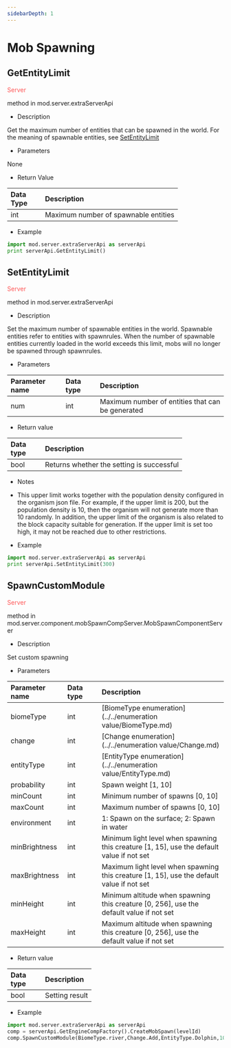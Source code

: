 ```yaml
--- 
sidebarDepth: 1 
--- 
```

# Mob Spawning 

## GetEntityLimit 

<span style="display:inline;color:#ff5555">Server</span> 

method in mod.server.extraServerApi 

- Description 

Get the maximum number of entities that can be spawned in the world. For the meaning of spawnable entities, see [SetEntityLimit](#setentitylimit) 

- Parameters 

None 

- Return Value 

| <div style="width: 4em">Data Type</div> | Description | 
| :--- | :--- | 
| int | Maximum number of spawnable entities | 

- Example 

```python 
import mod.server.extraServerApi as serverApi 
print serverApi.GetEntityLimit() 
``` 

## SetEntityLimit 

<span style="display:inline;color:#ff5555">Server</span> 

method in mod.server.extraServerApi 

- Description 

Set the maximum number of spawnable entities in the world. Spawnable entities refer to entities with spawnrules. When the number of spawnable entities currently loaded in the world exceeds this limit, mobs will no longer be spawned through spawnrules.

- Parameters 

| Parameter name | <div style="width: 4em">Data type</div> | Description | 
| :--- | :--- | :--- | 
| num | int | Maximum number of entities that can be generated | 


- Return value 

| <div style="width: 4em">Data type</div> | Description | 
| :--- | :--- | 
| bool | Returns whether the setting is successful | 

- Notes 
- This upper limit works together with the population density configured in the organism json file. For example, if the upper limit is 200, but the population density is 10, then the organism will not generate more than 10 randomly. In addition, the upper limit of the organism is also related to the block capacity suitable for generation. If the upper limit is set too high, it may not be reached due to other restrictions. 

- Example 

```python 
import mod.server.extraServerApi as serverApi 
print serverApi.SetEntityLimit(300) 
``` 

## SpawnCustomModule 

<span style="display:inline;color:#ff5555">Server</span> 

method in mod.server.component.mobSpawnCompServer.MobSpawnComponentServer 

- Description 

Set custom spawning 

- Parameters 

| Parameter name | <div style="width: 4em">Data type</div> | Description | 
| :--- | :--- | :--- | 
| biomeType | int | [BiomeType enumeration](../../enumeration value/BiomeType.md) | 
| change | int | [Change enumeration](../../enumeration value/Change.md) | 
| entityType | int | [EntityType enumeration](../../enumeration value/EntityType.md) | 
| probability | int | Spawn weight [1, 10] | 
| minCount | int | Minimum number of spawns [0, 10] | 
| maxCount | int | Maximum number of spawns [0, 10] | 
| environment | int | 1: Spawn on the surface; 2: Spawn in water | 
| minBrightness | int | Minimum light level when spawning this creature [1, 15], use the default value if not set | 
| maxBrightness | int | Maximum light level when spawning this creature [1, 15], use the default value if not set | 
| minHeight | int | Minimum altitude when spawning this creature [0, 256], use the default value if not set | 
| maxHeight | int | Maximum altitude when spawning this creature [0, 256], use the default value if not set | 

- Return value 

| <div style="width: 4em">Data type</div> | Description | 
| :--- | :--- | 
| bool | Setting result | 


- Example

```python
import mod.server.extraServerApi as serverApi
comp = serverApi.GetEngineCompFactory().CreateMobSpawn(levelId)
comp.SpawnCustomModule(BiomeType.river,Change.Add,EntityType.Dolphin,10,1,10,2)
```